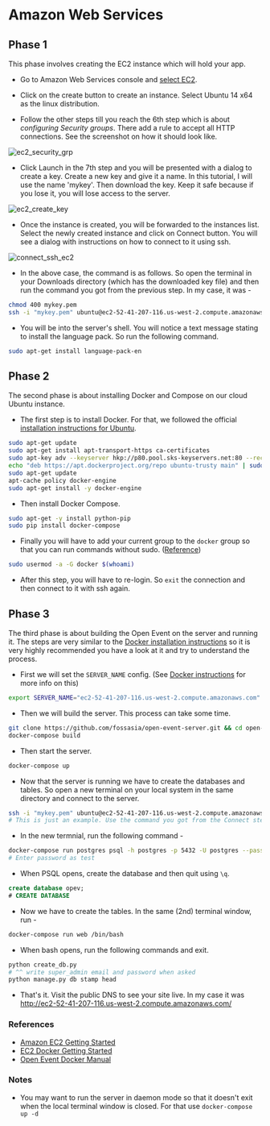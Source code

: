 # Amazon Web Services

## Phase 1

This phase involves creating the EC2 instance which will hold your app.

* Go to Amazon Web Services console and [select EC2](https://console.aws.amazon.com/ec2/).

* Click on the create button to create an instance. Select Ubuntu 14 x64 as the linux distribution.

* Follow the other steps till you reach the 6th step which is about *configuring Security groups*. There add a rule to accept all HTTP connections. See the screenshot on how
it should look like.

![ec2_security_grp](https://cloud.githubusercontent.com/assets/4047597/17800591/25add494-6602-11e6-9667-437c1626e745.png)

* Click Launch in the 7th step and you will be presented with a dialog to create a key. Create a new key and give it a name. In this tutorial, I will use the name 'mykey'.
Then download the key. Keep it safe because if you lose it, you will lose access to the server.

![ec2_create_key](https://cloud.githubusercontent.com/assets/4047597/17800590/256db530-6602-11e6-9256-30a2e7463148.png)

* Once the instance is created, you will be forwarded to the instances list. Select the newly created instance and click on Connect button. You will see a dialog with instructions on how to connect to it using ssh.

![connect_ssh_ec2](https://cloud.githubusercontent.com/assets/4047597/17800592/25e77262-6602-11e6-8acd-6bd352a30950.png)

* In the above case, the command is as follows. So open the terminal in your Downloads directory (which has the downloaded key file) and then run the command you got from the
previous step. In my case, it was -

```sh
chmod 400 mykey.pem
ssh -i "mykey.pem" ubuntu@ec2-52-41-207-116.us-west-2.compute.amazonaws.com
```

* You will be into the server's shell. You will notice a text message stating to install the language pack. So run the following command.

```sh
sudo apt-get install language-pack-en
```


## Phase 2

The second phase is about installing Docker and Compose on our cloud Ubuntu instance.

* The first step is to install Docker. For that, we followed the official [installation instructions for Ubuntu](https://docs.docker.com/engine/installation/linux/ubuntulinux/).

```sh
sudo apt-get update
sudo apt-get install apt-transport-https ca-certificates
sudo apt-key adv --keyserver hkp://p80.pool.sks-keyservers.net:80 --recv-keys 58118E89F3A912897C070ADBF76221572C52609D
echo "deb https://apt.dockerproject.org/repo ubuntu-trusty main" | sudo tee /etc/apt/sources.list.d/docker.list
sudo apt-get update
apt-cache policy docker-engine
sudo apt-get install -y docker-engine
```

* Then install Docker Compose.

```sh
sudo apt-get -y install python-pip
sudo pip install docker-compose
```

* Finally you will have to add your current group to the `docker` group so that you can run commands without sudo.
([Reference](http://docs.aws.amazon.com/AmazonECS/latest/developerguide/docker-basics.html#install_docker))

```sh
sudo usermod -a -G docker $(whoami)
```

* After this step, you will have to re-login. So `exit` the connection and then connect to it with ssh again.


## Phase 3

The third phase is about building the Open Event on the server and running it. The steps are very similar to the [Docker installation instructions](docker.md) so it is very highly recommended you have a look at it and try to understand the process.

* First we will set the `SERVER_NAME` config. (See [Docker instructions](docker.md) for more info on this)

```sh
export SERVER_NAME="ec2-52-41-207-116.us-west-2.compute.amazonaws.com"
```

* Then we will build the server. This process can take some time.

```sh
git clone https://github.com/fossasia/open-event-server.git && cd open-event-server
docker-compose build
```

* Then start the server.

```sh
docker-compose up
```

* Now that the server is running we have to create the databases and tables. So open a new terminal on your local system in the same directory and connect to the server.

```sh
ssh -i "mykey.pem" ubuntu@ec2-52-41-207-116.us-west-2.compute.amazonaws.com
# This is just an example. Use the command you got from the Connect step in Phase 1
```

* In the new termnial, run the following command -

```bash
docker-compose run postgres psql -h postgres -p 5432 -U postgres --password
# Enter password as test
```

* When PSQL opens, create the database and then quit using `\q`.

```sql
create database opev;
# CREATE DATABASE
```

* Now we have to create the tables. In the same (2nd) terminal window, run -

```bash
docker-compose run web /bin/bash
```

* When bash opens, run the following commands and exit.

```bash
python create_db.py
# ^^ write super_admin email and password when asked
python manage.py db stamp head
```

* That's it. Visit the public DNS to see your site live. In my case it was http://ec2-52-41-207-116.us-west-2.compute.amazonaws.com/




### References

* [Amazon EC2 Getting Started](http://docs.aws.amazon.com/AWSEC2/latest/UserGuide/EC2_GetStarted.html#ec2-launch-instance_linux)
* [EC2 Docker Getting Started](http://docs.aws.amazon.com/AmazonECS/latest/developerguide/docker-basics.html)
* [Open Event Docker Manual](docker.md)



### Notes

* You may want to run the server in daemon mode so that it doesn't exit when the local terminal window is closed. For that use `docker-compose up -d`
